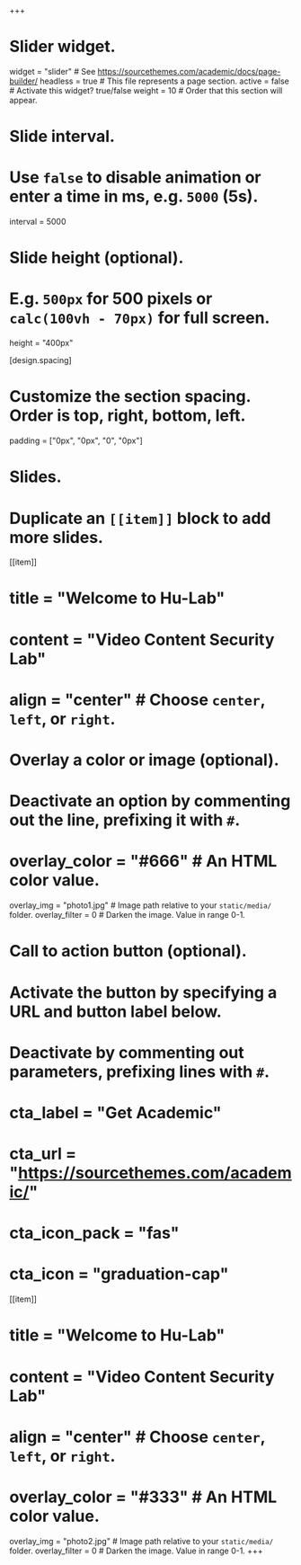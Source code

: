 +++
# Slider widget.
widget = "slider"  # See https://sourcethemes.com/academic/docs/page-builder/
headless = true  # This file represents a page section.
active = false  # Activate this widget? true/false
weight = 10  # Order that this section will appear.

# Slide interval.
# Use `false` to disable animation or enter a time in ms, e.g. `5000` (5s).
interval = 5000

# Slide height (optional).
# E.g. `500px` for 500 pixels or `calc(100vh - 70px)` for full screen.
height = "400px"

[design.spacing]
  # Customize the section spacing. Order is top, right, bottom, left.
  padding = ["0px", "0px", "0", "0px"]

# Slides.
# Duplicate an `[[item]]` block to add more slides.
[[item]]
  # title = "Welcome to Hu-Lab"
  # content = "Video Content Security Lab"
  # align = "center"  # Choose `center`, `left`, or `right`.

  # Overlay a color or image (optional).
  #   Deactivate an option by commenting out the line, prefixing it with `#`.
  # overlay_color = "#666"  # An HTML color value.
  overlay_img = "photo1.jpg"  # Image path relative to your `static/media/` folder.
  overlay_filter = 0  # Darken the image. Value in range 0-1.

  # Call to action button (optional).
  #   Activate the button by specifying a URL and button label below.
  #   Deactivate by commenting out parameters, prefixing lines with `#`.
  # cta_label = "Get Academic"
  # cta_url = "https://sourcethemes.com/academic/"
  # cta_icon_pack = "fas"
  # cta_icon = "graduation-cap"

[[item]]
  # title = "Welcome to Hu-Lab"
  # content = "Video Content Security Lab"
  # align = "center"  # Choose `center`, `left`, or `right`.

  # overlay_color = "#333"  # An HTML color value.
  overlay_img = "photo2.jpg"  # Image path relative to your `static/media/` folder.
  overlay_filter = 0  # Darken the image. Value in range 0-1.
+++
